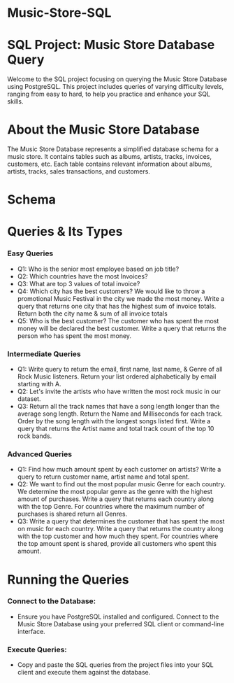 # Music-Store-SQL

# SQL Project: Music Store Database Query
Welcome to the SQL project focusing on querying the Music Store Database using PostgreSQL. This project includes queries of varying difficulty levels, ranging from easy to hard, to help you practice and enhance your SQL skills.

# About the Music Store Database
The Music Store Database represents a simplified database schema for a music store. It contains tables such as albums, artists, tracks, invoices, customers, etc. Each table contains relevant information about albums, artists, tracks, sales transactions, and customers.

# Schema 

# Queries & Its Types

### Easy Queries
- Q1: Who is the senior most employee based on job title?
- Q2: Which countries have the most Invoices?
- Q3: What are top 3 values of total invoice?
- Q4: Which city has the best customers? We would like to throw a promotional Music Festival in the city we made the most money. 
      Write a query that returns one city that has the highest sum of invoice totals. 
      Return both the city name & sum of all invoice totals
- Q5: Who is the best customer? The customer who has spent the most money will be declared the best customer. 
      Write a query that returns the person who has spent the most money.


### Intermediate Queries
- Q1: Write query to return the email, first name, last name, & Genre of all Rock Music listeners. 
      Return your list ordered alphabetically by email starting with A.
- Q2: Let's invite the artists who have written the most rock music in our dataset.
- Q3: Return all the track names that have a song length longer than the average song length. 
      Return the Name and Milliseconds for each track. Order by the song length with the longest songs listed first. 
      Write a query that returns the Artist name and total track count of the top 10 rock bands.

### Advanced Queries
 - Q1: Find how much amount spent by each customer on artists? Write a query to return customer name, artist name and total spent.
 - Q2: We want to find out the most popular music Genre for each country. We determine the most popular genre as the genre 
       with the highest amount of purchases. Write a query that returns each country along with the top Genre. For countries where 
       the maximum number of purchases is shared return all Genres.
-  Q3: Write a query that determines the customer that has spent the most on music for each country. 
       Write a query that returns the country along with the top customer and how much they spent. 
       For countries where the top amount spent is shared, provide all customers who spent this amount.
 
# Running the Queries
### Connect to the Database: 
- Ensure you have PostgreSQL installed and configured. Connect to the Music Store Database using your preferred SQL client or command-line interface.
### Execute Queries:
- Copy and paste the SQL queries from the project files into your SQL client and execute them against the database.
